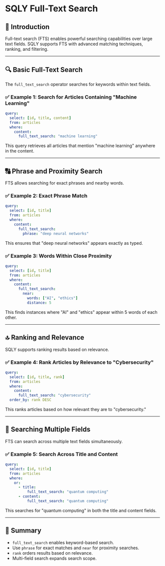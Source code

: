 # SQLY Full-Text Search

## 📖 Introduction

Full-text search (FTS) enables powerful searching capabilities over large text fields. SQLY supports FTS with advanced matching techniques, ranking, and filtering.

---

## 🔍 Basic Full-Text Search

The `full_text_search` operator searches for keywords within text fields.

### ✅ Example 1: Search for Articles Containing "Machine Learning"

```yaml
query:
  select: [id, title, content]
  from: articles
  where:
    content:
      full_text_search: "machine learning"
```

This query retrieves all articles that mention "machine learning" anywhere in the content.

---

## 🔠 Phrase and Proximity Search

FTS allows searching for exact phrases and nearby words.

### ✅ Example 2: Exact Phrase Match

```yaml
query:
  select: [id, title]
  from: articles
  where:
    content:
      full_text_search:
        phrase: "deep neural networks"
```

This ensures that "deep neural networks" appears exactly as typed.

### ✅ Example 3: Words Within Close Proximity

```yaml
query:
  select: [id, title]
  from: articles
  where:
    content:
      full_text_search:
        near:
          words: ["AI", "ethics"]
          distance: 5
```

This finds instances where "AI" and "ethics" appear within 5 words of each other.

---

## 🔝 Ranking and Relevance

SQLY supports ranking results based on relevance.

### ✅ Example 4: Rank Articles by Relevance to "Cybersecurity"

```yaml
query:
  select: [id, title, rank]
  from: articles
  where:
    content:
      full_text_search: "cybersecurity"
  order_by: rank DESC
```

This ranks articles based on how relevant they are to "cybersecurity."

---

## 📂 Searching Multiple Fields

FTS can search across multiple text fields simultaneously.

### ✅ Example 5: Search Across Title and Content

```yaml
query:
  select: [id, title]
  from: articles
  where:
    or:
      - title:
          full_text_search: "quantum computing"
      - content:
          full_text_search: "quantum computing"
```

This searches for "quantum computing" in both the title and content fields.

---

## 📌 Summary

- `full_text_search` enables keyword-based search.
- Use `phrase` for exact matches and `near` for proximity searches.
- `rank` orders results based on relevance.
- Multi-field search expands search scope.
